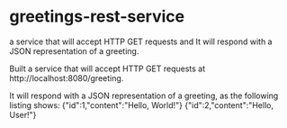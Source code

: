 # greetings-rest-service
a service that will accept HTTP GET requests and It will respond with a JSON representation of a greeting.

Built a service that will accept HTTP GET requests at http://localhost:8080/greeting.

It will respond with a JSON representation of a greeting, as the following listing shows:
{"id":1,"content":"Hello, World!"}
{"id":2,"content":"Hello, User!"}
